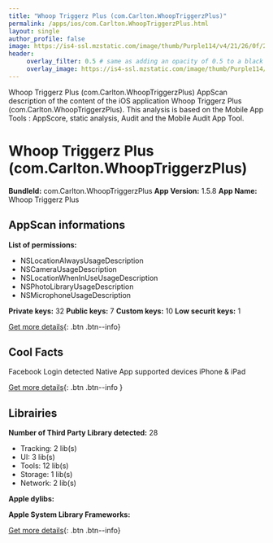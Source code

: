 ```yaml
---
title: "Whoop Triggerz Plus (com.Carlton.WhoopTriggerzPlus)"
permalink: /apps/ios/com.Carlton.WhoopTriggerzPlus.html
layout: single
author_profile: false
image: https://is4-ssl.mzstatic.com/image/thumb/Purple114/v4/21/26/0f/21260fe8-7107-b7a5-e860-ae3f7c2856f6/contsched.gbxwkxdo.png/512x512bb.jpg
header: 
     overlay_filter: 0.5 # same as adding an opacity of 0.5 to a black background
     overlay_image: https://is4-ssl.mzstatic.com/image/thumb/Purple114/v4/21/26/0f/21260fe8-7107-b7a5-e860-ae3f7c2856f6/contsched.gbxwkxdo.png/512x512bb.jpg
---
```

Whoop Triggerz Plus (com.Carlton.WhoopTriggerzPlus) AppScan description of the content of the iOS application Whoop Triggerz Plus (com.Carlton.WhoopTriggerzPlus). This analysis is based on the Mobile App Tools : AppScore, static analysis, Audit and the Mobile Audit App Tool.

# Whoop Triggerz Plus (com.Carlton.WhoopTriggerzPlus)

**BundleId:** com.Carlton.WhoopTriggerzPlus
**App Version:** 1.5.8
**App Name:** Whoop Triggerz Plus


## AppScan informations 

**List of permissions:** 
- NSLocationAlwaysUsageDescription
- NSCameraUsageDescription
- NSLocationWhenInUseUsageDescription
- NSPhotoLibraryUsageDescription
- NSMicrophoneUsageDescription
  
  
**Private keys:** 32
**Public keys:** 7
**Custom keys:** 10
**Low securit keys:** 1
  
[Get more details](/pricing.html){: .btn .btn--info}

## Cool Facts

Facebook Login detected
Native App
supported devices iPhone & iPad
  
[Get more details](/pricing.html){: .btn .btn--info }

## Librairies 
**Number of Third Party Library detected:** 28
- Tracking: 2 lib(s)
- UI: 3 lib(s)
- Tools: 12 lib(s)
- Storage: 1 lib(s)
- Network: 2 lib(s)


**Apple dylibs:**


**Apple System Library Frameworks:**


  
[Get more details](/pricing.html){: .btn .btn--info}

